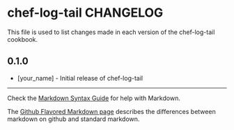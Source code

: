 chef-log-tail CHANGELOG
=======================

This file is used to list changes made in each version of the chef-log-tail cookbook.

0.1.0
-----
- [your_name] - Initial release of chef-log-tail

- - -
Check the [Markdown Syntax Guide](http://daringfireball.net/projects/markdown/syntax) for help with Markdown.

The [Github Flavored Markdown page](http://github.github.com/github-flavored-markdown/) describes the differences between markdown on github and standard markdown.
